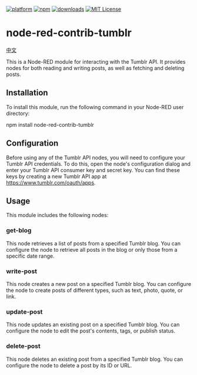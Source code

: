 [![platform](https://img.shields.io/badge/platform-Node--RED-red)](https://nodered.org)
[![npm](https://img.shields.io/npm/v/node-red-contrib-tumblr.svg)](https://www.npmjs.com/package/node-red-contrib-tumblr)
[![downloads](https://img.shields.io/npm/dt/node-red-contrib-tumblr.svg)](https://www.npmjs.com/package/node-red-contrib-tumblr)
[![MIT License](https://img.shields.io/badge/license-MIT-blue.svg)](https://github.com/HaroldPetersInskipp/node-red-contrib-tumblr/blob/main/LICENSE)

# node-red-contrib-tumblr

[中文](./README.zh-CN.md)

This is a Node-RED module for interacting with the Tumblr API. It provides nodes for both reading and writing posts, as well as fetching and deleting posts.

## Installation

To install this module, run the following command in your Node-RED user directory:

npm install node-red-contrib-tumblr

## Configuration

Before using any of the Tumblr API nodes, you will need to configure your Tumblr API credentials. To do this, open the node's configuration dialog and enter your Tumblr API consumer key and secret key. You can find these keys by creating a new Tumblr API app at https://www.tumblr.com/oauth/apps.

## Usage

This module includes the following nodes:

### get-blog

This node retrieves a list of posts from a specified Tumblr blog. You can configure the node to retrieve all posts in the blog or only those from a specific date range.

### write-post

This node creates a new post on a specified Tumblr blog. You can configure the node to create posts of different types, such as text, photo, quote, or link.

### update-post

This node updates an existing post on a specified Tumblr blog. You can configure the node to edit the post's contents, tags, or publish status.

### delete-post

This node deletes an existing post from a specified Tumblr blog. You can configure the node to delete a post by its ID or URL.
